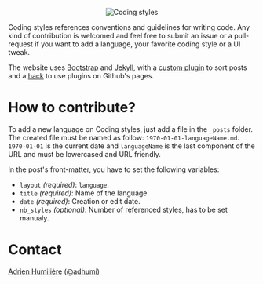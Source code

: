 <p align="center" >
	<img src="https://raw.githubusercontent.com/codingstyles/codingstyles.io/master/codingstyles_logo.gif" alt="Coding styles" title="Coding styles">
</p>

Coding styles references conventions and guidelines for writing code. Any kind of contribution is welcomed and feel free to submit an issue or a pull-request if you want to add a language, your favorite coding style or a UI tweak.

The website uses [Bootstrap](http://getbootstrap.com) and [Jekyll](http://github.com/jekyll/jekyll), with a [custom plugin](http://stackoverflow.com/a/14427073/980240) to sort posts and a [hack](http://ixti.net/software/2013/01/28/using-jekyll-plugins-on-github-pages.html) to use plugins on Github's pages.

# How to contribute?
To add a new language on Coding styles, just add a file in the `_posts` folder. The created file must be named as follow: `1970-01-01-languageName.md`. `1970-01-01` is the current date and `languageName` is the last component of the URL and must be lowercased and URL friendly.

In the post's front-matter, you have to set the following variables:
- `layout` *(required)*: `language`.
- `title` *(required)*: Name of the language.
- `date` *(required)*: Creation or edit date.
- `nb_styles` *(optional)*: Number of referenced styles, has to be set manualy.

# Contact
[Adrien Humilière](http://github.com/adhumi) ([@adhumi](http://twitter.com/adhumi))
